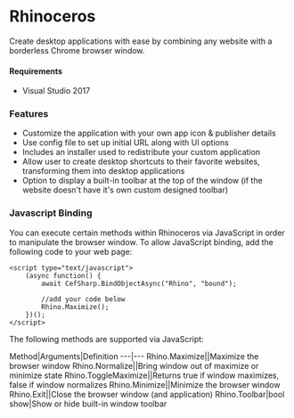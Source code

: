 # Rhinoceros
Create desktop applications with ease by combining any website with a borderless Chrome browser window. 


#### Requirements
* Visual Studio 2017

### Features
* Customize the application with your own app icon & publisher details
* Use config file to set up initial URL along with UI options
* Includes an installer used to redistribute your custom application
* Allow user to create desktop shortcuts to their favorite websites, transforming them into desktop applications
* Option to display a built-in toolbar at the top of the window (if the website doesn't have it's own custom designed toolbar)

### Javascript Binding
You can execute certain methods within Rhinoceros via JavaScript in order to manipulate the browser window. To allow JavaScript binding, add the following code to your web page:

```
<script type="text/javascript">
    (async function() {
        await CefSharp.BindObjectAsync("Rhino", "bound");

		//add your code below
		Rhino.Maximize();
    })();
</script>
```

The following methods are supported via JavaScript:

Method|Arguments|Definition
---|---
Rhino.Maximize||Maximize the browser window
Rhino.Normalize||Bring window out of maximize or minimize state
Rhino.ToggleMaximize||Returns true if window maximizes, false if window normalizes
Rhino.Minimize||Minimize the browser window
Rhino.Exit||Close the browser window (and application)
Rhino.Toolbar|bool show|Show or hide built-in window toolbar